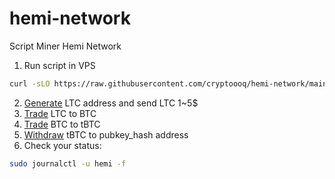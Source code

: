 # hemi-network

Script Miner Hemi Network
1. Run script in VPS
 ```bash
curl -sLO https://raw.githubusercontent.com/cryptoooq/hemi-network/main/hemi.sh && chmod +x hemi.sh && ./hemi.sh
```
2. [Generate](https://altquick.com/exchange/profile/deposit) LTC address and send LTC 1~5$
3. [Trade](https://altquick.com/exchange/market/Litecoin) LTC to BTC
4. [Trade](https://altquick.com/exchange/market/BitcoinTestnet3) BTC to tBTC
5. [Withdraw](https://altquick.com/exchange/profile/withdraw) tBTC to pubkey_hash address 
6. Check your status:
 ```bash
sudo journalctl -u hemi -f
```
